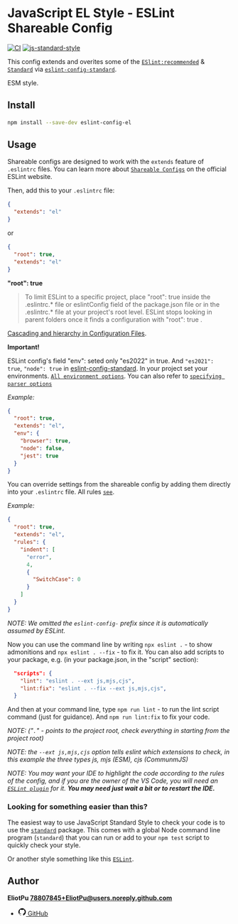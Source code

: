# JavaScript EL Style - ESLint Shareable Config

[![CI](https://github.com/standard/eslint-config-standard/actions/workflows/ci.yml/badge.svg?branch=master)](https://github.com/standard/eslint-config-standard/actions/workflows/ci.yml)
[![js-standard-style](https://img.shields.io/badge/code%20style-standard-brightgreen.svg)](http://standardjs.com)

This config extends and overites some of the [`ESlint:recommended`](https://eslint.org/) & [`Standard`](https://standardjs.com) via [`eslint-config-standard`](https://www.npmjs.com/package/eslint-config-standard?activeTab=readme).

ESM style.

## Install

```bash
npm install --save-dev eslint-config-el
```

## Usage

Shareable configs are designed to work with the `extends` feature of `.eslintrc` files.
You can learn more about
[`Shareable Configs`](http://eslint.org/docs/developer-guide/shareable-configs) on the
official ESLint website.

Then, add this to your `.eslintrc` file:

```json
{
  "extends": "el"
}
```

or

```json
{
  "root": true,
  "extends": "el"
}
```

**"root": true**

> To limit ESLint to a specific project, place "root": true inside the .eslintrc.* file or eslintConfig field of the package.json file or in the .eslintrc.* file at your project's root level. ESLint stops looking in parent folders once it finds a configuration with "root": true .

[Cascading and hierarchy in Configuration Files](https://eslint.org/docs/latest/use/configure/configuration-files#cascading-and-hierarchy).

**Important!**

ESLint config's field "env": seted only "es2022" in true.
And `"es2021": true`, `"node": true` in [eslint-config-standard](https://github.com/standard/eslint-config-standard/blob/master/.eslintrc.json).
In your project set your environments. [`All environment options`](https://eslint.org/docs/latest/use/configure/language-options#specifying-environments).
You can also refer to [`specifying parser options`](https://eslint.org/docs/latest/use/configure/language-options#specifying-parser-options)

*Example:*

```json
{
  "root": true,
  "extends": "el",
  "env": {
    "browser": true,
    "node": false,
    "jest": true
  }
}
```

You can override settings from the shareable config by adding them directly into your
`.eslintrc` file. All rules [`see`](https://eslint.org/docs/latest/rules/).

*Example:*

```json
{
  "root": true,
  "extends": "el",
  "rules": {
    "indent": [
      "error",
      4,
      {
        "SwitchCase": 0
      }
    ]
  }
}
```

*NOTE: We omitted the `eslint-config-` prefix since it is automatically assumed by ESLint.*

Now you can use the command line by writing `npx eslint .` - to show admonitions and `npx eslint . --fix` - to fix it.
You can also add scripts to your package, e.g. (in your package.json, in the "script" section):

```json
  "scripts": {
    "lint": "eslint . --ext js,mjs,cjs",
    "lint:fix": "eslint . --fix --ext js,mjs,cjs",
  }
```

And then at your command line, type `npm run lint` - to run the lint script command (just for guidance).
And `npm run lint:fix` to fix your code.

*NOTE: ("`.`" - points to the project root, check everything in starting from the project root)*

*NOTE: the `--ext js,mjs,cjs` option tells eslint which extensions to check, in this example the three types js, mjs (ESM), cjs (CommunmJS)*

*NOTE: You may want your IDE to highlight the code according to the rules of the config,
and if you are the owner of the VS Code,
you will need an [`ESLint plugin`](https://marketplace.visualstudio.com/items?itemName=dbaeumer.vscode-eslint) for it.
**You may need just wait a bit or to restart the IDE.***

### Looking for something easier than this?

The easiest way to use JavaScript Standard Style to check your code is to use the
[`standard`](http://standardjs.com) package. This comes with a global
Node command line program (`standard`) that you can run or add to your `npm test` script
to quickly check your style.

Or another style something like this [`ESLint`](https://eslint.org/docs/latest/use/getting-started).

## Author

**EliotPu <78807845+EliotPu@users.noreply.github.com>**

* [<img alt="GitHub" width="18px" src="https://raw.githubusercontent.com/EliotPu/ESLint-config-El/main/tech/github-logo.png" /> GitHub](https://github.com/EliotPu)
